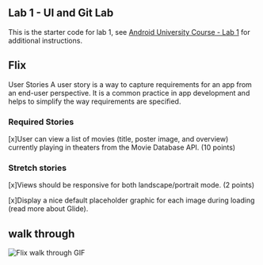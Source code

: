 ## Lab 1 - UI and Git Lab

This is the starter code for lab 1, see [Android University Course - Lab 1](https://courses.codepath.org/courses/android_university/unit/1#!exercises) for additional instructions.

## Flix
User Stories
A user story is a way to capture requirements for an app from an end-user perspective. It is a common practice in app development and helps to simplify the way requirements are specified.

### Required Stories
[x]User can view a list of movies (title, poster image, and overview) currently playing in theaters from the Movie Database API. (10 points)

### Stretch stories
[x]Views should be responsive for both landscape/portrait mode. (2 points)

[x]Display a nice default placeholder graphic for each image during loading (read more about Glide).

## walk through
![Flix walk through GIF](https://i.imgur.com/ETQSDaa.gif "Flix walk through GIF")
